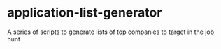 # application-list-generator
A series of scripts to generate lists of top companies to target in the job hunt
